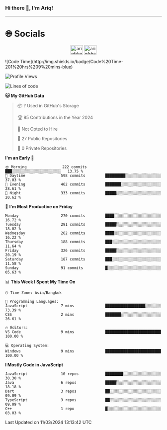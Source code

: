 ### Hi there 👋, I'm Ariq!
<hr>
<h1 align="">🌐 Socials</h1>
<p align="center">
<a href="https://www.linkedin.com/in/ariqfarhan/" target="blank"><img align="center" src="https://raw.githubusercontent.com/rahuldkjain/github-profile-readme-generator/master/src/images/icons/Social/linked-in-alt.svg" alt="ariqfrhan" height="30" width="40" /></a>
<a href="https://instagram.com/ariqfrhan" target="blank"><img align="center" src="https://raw.githubusercontent.com/rahuldkjain/github-profile-readme-generator/master/src/images/icons/Social/instagram.svg" alt="ariqfrhan" height="30" width="40" /></a>
</p>
<!--START_SECTION:waka-->
![Code Time](http://img.shields.io/badge/Code%20Time-201%20hrs%209%20mins-blue)

![Profile Views](http://img.shields.io/badge/Profile%20Views-0-blue)

![Lines of code](https://img.shields.io/badge/From%20Hello%20World%20I%27ve%20Written-9.5%20million%20lines%20of%20code-blue)

**🐱 My GitHub Data** 

> 📦 ? Used in GitHub's Storage 
 > 
> 🏆 85 Contributions in the Year 2024
 > 
> 🚫 Not Opted to Hire
 > 
> 📜 27 Public Repositories 
 > 
> 🔑 0 Private Repositories 
 > 
**I'm an Early 🐤** 

```text
🌞 Morning                222 commits         ███░░░░░░░░░░░░░░░░░░░░░░   13.75 % 
🌆 Daytime                598 commits         █████████░░░░░░░░░░░░░░░░   37.03 % 
🌃 Evening                462 commits         ███████░░░░░░░░░░░░░░░░░░   28.61 % 
🌙 Night                  333 commits         █████░░░░░░░░░░░░░░░░░░░░   20.62 % 
```
📅 **I'm Most Productive on Friday** 

```text
Monday                   270 commits         ████░░░░░░░░░░░░░░░░░░░░░   16.72 % 
Tuesday                  291 commits         █████░░░░░░░░░░░░░░░░░░░░   18.02 % 
Wednesday                262 commits         ████░░░░░░░░░░░░░░░░░░░░░   16.22 % 
Thursday                 188 commits         ███░░░░░░░░░░░░░░░░░░░░░░   11.64 % 
Friday                   326 commits         █████░░░░░░░░░░░░░░░░░░░░   20.19 % 
Saturday                 187 commits         ███░░░░░░░░░░░░░░░░░░░░░░   11.58 % 
Sunday                   91 commits          █░░░░░░░░░░░░░░░░░░░░░░░░   05.63 % 
```


📊 **This Week I Spent My Time On** 

```text
🕑︎ Time Zone: Asia/Bangkok

💬 Programming Languages: 
JavaScript               7 mins              ██████████████████░░░░░░░   73.39 % 
CSS                      2 mins              ███████░░░░░░░░░░░░░░░░░░   26.61 % 

🔥 Editors: 
VS Code                  9 mins              █████████████████████████   100.00 % 

💻 Operating System: 
Windows                  9 mins              █████████████████████████   100.00 % 
```

**I Mostly Code in JavaScript** 

```text
JavaScript               10 repos            ████████░░░░░░░░░░░░░░░░░   30.30 % 
Java                     6 repos             █████░░░░░░░░░░░░░░░░░░░░   18.18 % 
Dart                     3 repos             ██░░░░░░░░░░░░░░░░░░░░░░░   09.09 % 
TypeScript               3 repos             ██░░░░░░░░░░░░░░░░░░░░░░░   09.09 % 
C++                      1 repo              █░░░░░░░░░░░░░░░░░░░░░░░░   03.03 % 
```




 Last Updated on 11/03/2024 13:13:42 UTC
<!--END_SECTION:waka-->
